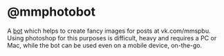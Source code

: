 # @mmphotobot

A [bot](https://altt.me/mmphotobot) which helps to create fancy images for posts at vk.com/mmspbu. Using photoshop for this purposes is difficult, heavy and requires a PC or Mac, while the bot can be used even on a mobile device, on-the-go.

